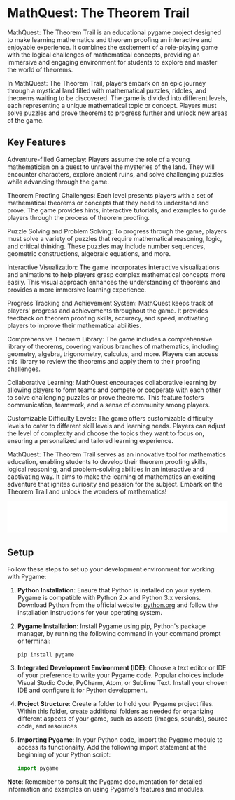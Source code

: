 # MathQuest: The Theorem Trail

MathQuest: The Theorem Trail is an educational pygame project designed to make learning mathematics and theorem proofing an interactive and enjoyable experience. It combines the excitement of a role-playing game with the logical challenges of mathematical concepts, providing an immersive and engaging environment for students to explore and master the world of theorems.

In MathQuest: The Theorem Trail, players embark on an epic journey through a mystical land filled with mathematical puzzles, riddles, and theorems waiting to be discovered. The game is divided into different levels, each representing a unique mathematical topic or concept. Players must solve puzzles and prove theorems to progress further and unlock new areas of the game.

## Key Features

Adventure-filled Gameplay: Players assume the role of a young mathematician on a quest to unravel the mysteries of the land. They will encounter characters, explore ancient ruins, and solve challenging puzzles while advancing through the game.

Theorem Proofing Challenges: Each level presents players with a set of mathematical theorems or concepts that they need to understand and prove. The game provides hints, interactive tutorials, and examples to guide players through the process of theorem proofing.

Puzzle Solving and Problem Solving: To progress through the game, players must solve a variety of puzzles that require mathematical reasoning, logic, and critical thinking. These puzzles may include number sequences, geometric constructions, algebraic equations, and more.

Interactive Visualization: The game incorporates interactive visualizations and animations to help players grasp complex mathematical concepts more easily. This visual approach enhances the understanding of theorems and provides a more immersive learning experience.

Progress Tracking and Achievement System: MathQuest keeps track of players' progress and achievements throughout the game. It provides feedback on theorem proofing skills, accuracy, and speed, motivating players to improve their mathematical abilities.

Comprehensive Theorem Library: The game includes a comprehensive library of theorems, covering various branches of mathematics, including geometry, algebra, trigonometry, calculus, and more. Players can access this library to review the theorems and apply them to their proofing challenges.

Collaborative Learning: MathQuest encourages collaborative learning by allowing players to form teams and compete or cooperate with each other to solve challenging puzzles or prove theorems. This feature fosters communication, teamwork, and a sense of community among players.

Customizable Difficulty Levels: The game offers customizable difficulty levels to cater to different skill levels and learning needs. Players can adjust the level of complexity and choose the topics they want to focus on, ensuring a personalized and tailored learning experience.

MathQuest: The Theorem Trail serves as an innovative tool for mathematics education, enabling students to develop their theorem proofing skills, logical reasoning, and problem-solving abilities in an interactive and captivating way. It aims to make the learning of mathematics an exciting adventure that ignites curiosity and passion for the subject. Embark on the Theorem Trail and unlock the wonders of mathematics!

![Diagram](MathQuest.svg)

## Setup

Follow these steps to set up your development environment for working with Pygame:

1. **Python Installation**: Ensure that Python is installed on your system. Pygame is compatible with Python 2.x and Python 3.x versions. Download Python from the official website: [python.org](https://www.python.org/) and follow the installation instructions for your operating system.

2. **Pygame Installation**: Install Pygame using pip, Python's package manager, by running the following command in your command prompt or terminal:

   ```shell
   pip install pygame
   ```

3. **Integrated Development Environment (IDE)**: Choose a text editor or IDE of your preference to write your Pygame code. Popular choices include Visual Studio Code, PyCharm, Atom, or Sublime Text. Install your chosen IDE and configure it for Python development.

4. **Project Structure**: Create a folder to hold your Pygame project files. Within this folder, create additional folders as needed for organizing different aspects of your game, such as assets (images, sounds), source code, and resources.

5. **Importing Pygame**: In your Python code, import the Pygame module to access its functionality. Add the following import statement at the beginning of your Python script:

   ```python
   import pygame
   ```


**Note**: Remember to consult the Pygame documentation for detailed information and examples on using Pygame's features and modules.